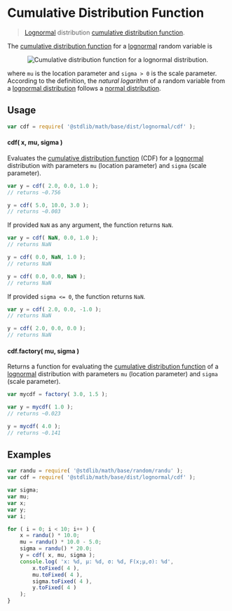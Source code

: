 Cumulative Distribution Function
===

> [Lognormal][lognormal] distribution [cumulative distribution function][cdf].

<section class="intro">

The [cumulative distribution function][cdf] for a [lognormal][lognormal] random variable is

<!-- <equation class="equation" label="eq:cdf" align="center" raw="F(x;\mu,\sigma)=\frac12 + \frac12\,\operatorname{erf}\left[\frac{\ln x-\mu}{\sqrt{2}\sigma}\right]" alt="Cumulative distribution function for a lognormal distribution."> -->

<div class="equation" align="center" data-raw-text="F(x;\mu,\sigma)=\frac12 + \frac12\,\operatorname{erf}\left[\frac{\ln x-\mu}{\sqrt{2}\sigma}\right]" data-equation="eq:cdf">
    <img src="" alt="Cumulative distribution function for a lognormal distribution.">
    <br>
</div>

<!-- </equation> -->

where `mu` is the location parameter and `sigma > 0` is the scale parameter. According to the definition, the *natural logarithm* of a random variable from a
[lognormal distribution][lognormal] follows a [normal distribution][normal].

<!-- </intro> -->

<section class="usage">

## Usage
``` javascript
var cdf = require( '@stdlib/math/base/dist/lognormal/cdf' );
```

#### cdf( x, mu, sigma )

Evaluates the [cumulative distribution function][cdf] (CDF) for a [lognormal][lognormal] distribution with parameters `mu` (location parameter) and `sigma` (scale parameter).

``` javascript
var y = cdf( 2.0, 0.0, 1.0 );
// returns ~0.756

y = cdf( 5.0, 10.0, 3.0 );
// returns ~0.003
```

If provided `NaN` as any argument, the function returns `NaN`.

``` javascript
var y = cdf( NaN, 0.0, 1.0 );
// returns NaN

y = cdf( 0.0, NaN, 1.0 );
// returns NaN

y = cdf( 0.0, 0.0, NaN );
// returns NaN
```

If provided `sigma <= 0`, the function returns `NaN`.

``` javascript
var y = cdf( 2.0, 0.0, -1.0 );
// returns NaN

y = cdf( 2.0, 0.0, 0.0 );
// returns NaN
```

#### cdf.factory( mu, sigma )

Returns a function for evaluating the [cumulative distribution function][cdf] of a [lognormal][lognormal] distribution with parameters `mu` (location parameter) and `sigma` (scale parameter).

``` javascript
var mycdf = factory( 3.0, 1.5 );

var y = mycdf( 1.0 );
// returns ~0.023

y = mycdf( 4.0 );
// returns ~0.141
```

<!-- </usage> -->

<section class="examples">

## Examples

``` javascript
var randu = require( '@stdlib/math/base/random/randu' );
var cdf = require( '@stdlib/math/base/dist/lognormal/cdf' );

var sigma;
var mu;
var x;
var y;
var i;

for ( i = 0; i < 10; i++ ) {
    x = randu() * 10.0;
    mu = randu() * 10.0 - 5.0;
    sigma = randu() * 20.0;
    y = cdf( x, mu, sigma );
    console.log( 'x: %d, µ: %d, σ: %d, F(x;µ,σ): %d',
        x.toFixed( 4 ),
        mu.toFixed( 4 ),
        sigma.toFixed( 4 ),
        y.toFixed( 4 )
    );
}
```

<!-- </examples> -->


<section class="links">

[cdf]:  https://en.wikipedia.org/wiki/Cumulative_distribution_function
[lognormal]: https://en.wikipedia.org/wiki/Lognormal_distribution
[normal]: https://en.wikipedia.org/wiki/Normal_distribution

<!-- </links> -->
